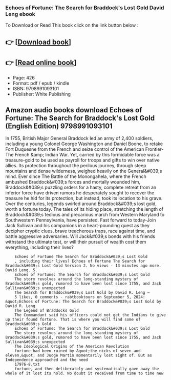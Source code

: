 ### Echoes of Fortune: The Search for Braddock's Lost Gold David Leng ebook

To Download or Read This book click on the link button below :

## 👉  [**[Download book](http://ebooksharez.info/download.php?group=book&from=github.com&id=721653&lnk=1081 "Download book")**]

## 👉  [**[Read online book](http://ebooksharez.info/download.php?group=book&from=github.com&id=721653&lnk=1081 "Read online book")**]


* Page: 426
* Format: pdf / epub / kindle
* ISBN: 9798991093101
* Publisher: White Publishing



## Amazon audio books download Echoes of Fortune: The Search for Braddock's Lost Gold (English Edition) 9798991093101 



In 1755, British Major General Braddock led an army of 2,400 soldiers, including a young Colonel George Washington and Daniel Boone, to retake Fort Duquesne from the French and seize control of the American Frontier-The French &amp;amp; Indian War. Yet, carried by this formidable force was a treasure-gold to be used as payroll for troops and gifts to win over native allies. Its protection throughout the perilous journey, through steep mountains and dense wilderness, weighed heavily on the General&amp;#039;s mind. Ever since The Battle of the Monongahela, where the French ambushed Braddock&amp;#039;s forces and mortally wounded him, Braddock&amp;#039;s puzzling orders for a hasty, complete retreat from an inferior force have driven rumors he desperately sought to recover the treasure he hid for its protection, but instead, took its location to his grave. Over the centuries, legends swirled around Braddock&amp;#039;s lost gold, worth a fortune today. The tales of its hiding place, stretching the length of Braddock&amp;#039;s tedious and precarious march from Western Maryland to Southwestern Pennsylvania, have persisted. Fast forward to today-Join Jack Sullivan and his companions in a heart-pounding quest as they decipher cryptic clues, brave treacherous traps, race against time, and battle aggressive adversaries. Will Jack&amp;#039;s bonds with his friends withstand the ultimate test, or will their pursuit of wealth cost them everything, including their lives?


        Echoes of Fortune The Search for Braddock&#039;s Lost Gold
        , including their lives? Echoes of Fortune The Search for Braddock&#039;s Lost Gold Version 2. No views · 13 minutes ago more. David Leng. 5.
        Echoes of Fortune: The Search for Braddock&#039;s Lost Gold
        The story revolves around the long-standing mystery of Braddock&#039;s gold, rumored to have been lost since 1755, and Jack Sullivan&#039;s unexpected 
        The Search for Braddock&#039;s Lost Gold by David R. Leng –
        5 likes, 0 comments - rabtbooktours on September 5, 2024: &quot;Echoes of Fortune: The Search for Braddock&#039;s Lost Gold by David R. Leng 
        The Legend of Braddocks Gold
        The Commandant said his officers could not get the Indians to give up their found fortune. That is where you will find some of Braddock&#039;s Gold 
        Echoes of Fortune: The Search for Braddock&#039;s Lost Gold
        The story revolves around the long-standing mystery of Braddock&#039;s gold, rumored to have been lost since 1755, and Jack Sullivan&#039;s unexpected 
        The Ideological Origins of the American Revolution
        fortune had been ruined by &quot;the nicks of seven and eleven,&quot; and Judge Martin momentarily lost sight of. But as Independence approached and the need 
        17976-8.txt
        fortune, and then deliberately and systematically gave away the whole of it lost its hold. No doubt it received from time to time new 
    




